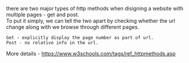 there are two major types of http methods when disigning a website with multiple pages - get and post. <br>
To put it simply, we can tell the two apart by checking whether the url change along with we browse through different pages. <br>
```
Get - explicitly display the page number as part of url. 
Post - no relative info in the url. 
```
More details - https://www.w3schools.com/tags/ref_httpmethods.asp
